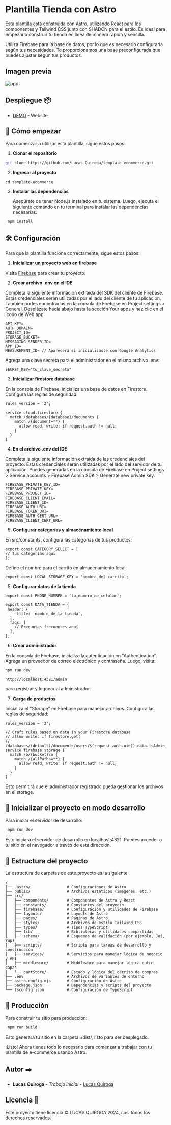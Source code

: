 # Plantilla Tienda con Astro

Esta plantilla está construida con Astro, utilizando React para los componentes y Tailwind CSS junto con SHADCN para el estilo. Es ideal para empezar a construir tu tienda en línea de manera rápida y sencilla.

Utiliza Firebase para la base de datos, por lo que es necesario configurarla según tus necesidades. Te proporcionamos una base preconfigurada que puedes ajustar según tus productos.

## Imagen previa

![app](https://res.cloudinary.com/dncmrwppr/image/upload/v1721185820/131shots_so_cmzoqs.png)

## Despliegue 📦

- [DEMO](https://template-ecommerce-rosy.vercel.app/) - Website

## 🚀 Cómo empezar

Para comenzar a utilizar esta plantilla, sigue estos pasos:

1. **Clonar el repositorio**

```sh
git clone https://github.com/Lucas-Quiroga/template-ecommerce.git
```

2. **Ingresar al proyecto**

```text
cd template-ecommerce
```

3. **Instalar las dependencias**

   Asegúrate de tener Node.js instalado en tu sistema. Luego, ejecuta el siguiente comando en tu terminal para instalar las dependencias necesarias:

```sh
 npm install
```

## 🛠️ Configuración

Para que la plantilla funcione correctamente, sigue estos pasos:

1. **Inicializar un proyecto web en firebase**

Visita [Firebase](https://firebase.google.com) para crear tu proyecto.

2. **Crear archivo .env en el IDE**

Completa la siguiente información extraída del SDK del cliente de Firebase. Estas credenciales serán utilizadas por el lado del cliente de tu aplicación. Tambien podes encontrarlas en la consola de Firebase en Project settings > General. Desplázate hacia abajo hasta la sección Your apps y haz clic en el icono de Web app.

```text
API_KEY=
AUTH_DOMAIN=
PROJECT_ID=
STORAGE_BUCKET=
MESSAGING_SENDER_ID=
APP_ID=
MEASUREMENT_ID= // Aparecerá si inicializaste con Google Analytics
```

Agrega una clave secreta para el administrador en el mismo archivo .env:

```text
SECRET_KEY="tu_clave_secreta"
```

3. **Inicializar firestore database**

En la consola de Firebase, inicializa una base de datos en Firestore. Configura las reglas de seguridad:

```text
rules_version = '2';

service cloud.firestore {
  match /databases/{database}/documents {
    match /{document=**} {
      allow read, write: if request.auth != null;
    }
  }
}
```

4. **En el archivo .env del IDE**

Completa la siguiente información extraída de las credenciales del proyecto: Estas credenciales serán utilizadas por el lado del servidor de tu aplicación. Puedes generarlas en la consola de Firebase en Project settings > Service accounts > Firebase Admin SDK > Generate new private key.

```text
FIREBASE_PRIVATE_KEY_ID=
FIREBASE_PRIVATE_KEY=
FIREBASE_PROJECT_ID=
FIREBASE_CLIENT_EMAIL=
FIREBASE_CLIENT_ID=
FIREBASE_AUTH_URI=
FIREBASE_TOKEN_URI=
FIREBASE_AUTH_CERT_URL=
FIREBASE_CLIENT_CERT_URL=
```

5. **Configurar categorías y almacenamiento local**

En src/constants, configura las categorías de tus productos:

```text
export const CATEGORY_SELECT = [
// Tus categorías aquí
];
```

Define el nombre para el carrito en almacenamiento local:

```text
export const LOCAL_STORAGE_KEY = 'nombre_del_carrito';
```

5. **Configurar datos de la tienda**

```text
export const PHONE_NUMBER = 'tu_numero_de_celular';

export const DATA_TIENDA = {
 header: {
     title: 'nombre_de_la_tienda',
  },
  faqs: [
    // Preguntas frecuentes aquí
  ],
};
```

6. **Crear administrador**

En la consola de Firebase, inicializa la autenticación en "Authentication". Agrega un proveedor de correo electrónico y contraseña. Luego, visita:

```text
npm run dev

http://localhost:4321/admin
```
para registrar y loguear al administrador.

7. **Carga de productos**

Inicializa el "Storage" en Firebase para manejar archivos. Configura las reglas de seguridad:

```text
rules_version = '2';

// Craft rules based on data in your Firestore database
// allow write: if firestore.get(
//    /databases/(default)/documents/users/$(request.auth.uid)).data.isAdmin;
service firebase.storage {
  match /b/{bucket}/o {
    match /{allPaths=**} {
      allow read, write: if request.auth != null;
    }
  }
}
```
Esto permitirá que el administrador registrado pueda gestionar los archivos en el storage.

## 🚀 Inicializar el proyecto en modo desarrollo

Para iniciar el servidor de desarrollo:

```sh
 npm run dev
```

Esto iniciará el servidor de desarrollo en localhost:4321. Puedes acceder a tu sitio en el navegador a través de esta dirección.

## 📁 Estructura del proyecto

La estructura de carpetas de este proyecto es la siguiente:

```text
/
├── .astro/                # Configuraciones de Astro
├── public/                # Archivos estáticos (imágenes, etc.)
├── src/
│   ├── components/        # Componentes de Astro y React
│   ├── constants/         # Constantes del proyecto
│   ├── firebase/          # Configuración y utilidades de Firebase
│   ├── layouts/           # Layouts de Astro
│   ├── pages/             # Páginas de Astro
│   ├── styles/            # Archivos de estilo Tailwind CSS
│   ├── types/             # Tipos TypeScript
│   ├── lib/               # Bibliotecas y utilidades compartidas
│   ├── schema/            # Esquemas de validación (por ejemplo, Joi, Yup)
│   ├── scripts/           # Scripts para tareas de desarrollo y construcción
│   ├── services/          # Servicios para manejar lógica de negocio y API
│   ├── middleware/        # Middleware para manejar lógica entre capas
│   └── cartStore/         # Estado y lógica del carrito de compras
├── .env                   # Archivos de variables de entorno
├── astro.config.mjs       # Configuración de Astro
├── package.json           # Dependencias y scripts del proyecto
└── tsconfig.json          # Configuración de TypeScript
```

## 🛒 Producción

Para construir tu sitio para producción:

```sh
 npm run build
```

Esto generará tu sitio en la carpeta ./dist/, listo para ser desplegado.

¡Listo! Ahora tienes todo lo necesario para comenzar a trabajar con tu plantilla de e-commerce usando Astro.

## Autor ✒️

- **Lucas Quiroga** - _Trabajo inicial_ - [Lucas Quiroga](https://github.com/Lucas-Quiroga)

## Licencia 📄

Este proyecto tiene licencia © LUCAS QUIROGA 2024, casi todos los derechos reservados.
